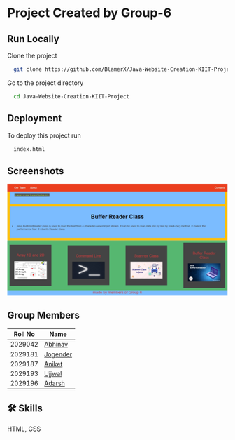 # Project Created by Group-6

## Run Locally

Clone the project

```bash
  git clone https://github.com/BlamerX/Java-Website-Creation-KIIT-Project.git
```

Go to the project directory

```bash
  cd Java-Website-Creation-KIIT-Project
```

## Deployment

To deploy this project run

```bash
  index.html
```

## Screenshots

![Website Screenshot](https://github.com/BlamerX/Java-Website-Creation-KIIT-Project/blob/master/img/Sample.jpg)

## Group Members

| Roll No | Name                                                     |
| ------- | -------------------------------------------------------- |
| 2029042 | [Abhinav](https://via.placeholder.com/10/0a192f?text=+)  |
| 2029181 | [Jogender](https://via.placeholder.com/10/f8f8f8?text=+) |
| 2029187 | [Aniket](https://via.placeholder.com/10/00b48a?text=+)   |
| 2029193 | [Ujjwal](https://via.placeholder.com/10/00b48a?text=+)   |
| 2029196 | [Adarsh](https://github.com/BlamerX)                     |

## 🛠 Skills

HTML, CSS
